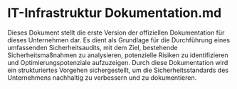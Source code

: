 # IT-Infrastruktur Dokumentation.md
Dieses Dokument stellt die erste Version der offiziellen Dokumentation für dieses Unternehmen dar. Es dient als Grundlage für die Durchführung eines umfassenden Sicherheitsaudits, mit dem Ziel, bestehende Sicherheitsmaßnahmen zu analysieren, potenzielle Risiken zu identifizieren und Optimierungspotenziale aufzuzeigen. Durch diese Dokumentation wird ein strukturiertes Vorgehen sichergestellt, um die Sicherheitsstandards des Unternehmens nachhaltig zu verbessern und zu dokumentieren.
